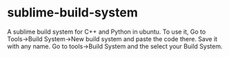 # sublime-build-system
A sublime build system for C++ and Python in ubuntu.
To use it, Go to Tools->Build System->New build system and paste the code there. Save it with any name. Go to tools->Build System and the select your Build System.
